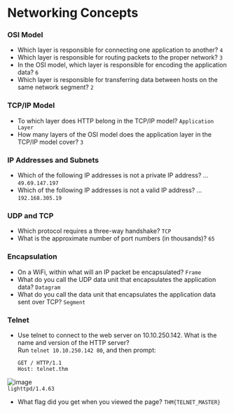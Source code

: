 # Networking Concepts

### OSI Model
- Which layer is responsible for connecting one application to another? `4`
- Which layer is responsible for routing packets to the proper network? `3`
- In the OSI model, which layer is responsible for encoding the application data? `6`
- Which layer is responsible for transferring data between hosts on the same network segment? `2`

### TCP/IP Model
- To which layer does HTTP belong in the TCP/IP model? `Application Layer`
- How many layers of the OSI model does the application layer in the TCP/IP model cover? `3`

### IP Addresses and Subnets
- Which of the following IP addresses is not a private IP address? ... `49.69.147.197`
- Which of the following IP addresses is not a valid IP address? ... `192.168.305.19`

### UDP and TCP
- Which protocol requires a three-way handshake? `TCP`
- What is the approximate number of port numbers (in thousands)? `65`

### Encapsulation
- On a WiFi, within what will an IP packet be encapsulated? `Frame`
- What do you call the UDP data unit that encapsulates the application data? `Datagram`
- What do you call the data unit that encapsulates the application data sent over TCP? `Segment`
 
### Telnet
- Use telnet to connect to the web server on 10.10.250.142. What is the name and version of the HTTP server?<br />
Run `telnet 10.10.250.142 80`, and then prompt:

      GET / HTTP/1.1
      Host: telnet.thm
![image](https://github.com/user-attachments/assets/44f2389f-26f8-4f4b-a6bc-879cb74afbec)<br />
`lighttpd/1.4.63`
- What flag did you get when you viewed the page? `THM{TELNET_MASTER}`
